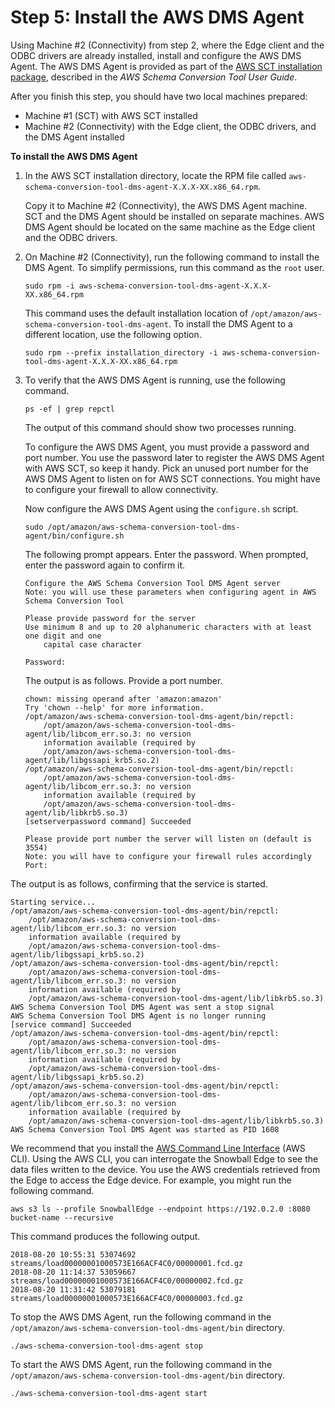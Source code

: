# Step 5: Install the AWS DMS Agent<a name="CHAP_LargeDBs.SBS.install-dms-agent"></a>

Using Machine \#2 \(Connectivity\) from step 2, where the Edge client and the ODBC drivers are already installed, install and configure the AWS DMS Agent\. The AWS DMS Agent is provided as part of the [AWS SCT installation package](https://docs.aws.amazon.com/SchemaConversionTool/latest/userguide/CHAP_Installing.html), described in the *AWS Schema Conversion Tool User Guide*\.

After you finish this step, you should have two local machines prepared: 
+ Machine \#1 \(SCT\) with AWS SCT installed
+ Machine \#2 \(Connectivity\) with the Edge client, the ODBC drivers, and the DMS Agent installed

**To install the AWS DMS Agent**

1. In the AWS SCT installation directory, locate the RPM file called `aws-schema-conversion-tool-dms-agent-X.X.X-XX.x86_64.rpm`\.

   Copy it to Machine \#2 \(Connectivity\), the AWS DMS Agent machine\. SCT and the DMS Agent should be installed on separate machines\. AWS DMS Agent should be located on the same machine as the Edge client and the ODBC drivers\.

1. On Machine \#2 \(Connectivity\), run the following command to install the DMS Agent\. To simplify permissions, run this command as the `root` user\.

   ```
   sudo rpm -i aws-schema-conversion-tool-dms-agent-X.X.X-XX.x86_64.rpm
   ```

   This command uses the default installation location of `/opt/amazon/aws-schema-conversion-tool-dms-agent`\. To install the DMS Agent to a different location, use the following option\.

   ```
   sudo rpm --prefix installation_directory -i aws-schema-conversion-tool-dms-agent-X.X.X-XX.x86_64.rpm
   ```

1. To verify that the AWS DMS Agent is running, use the following command\.

   ```
   ps -ef | grep repctl
   ```

   The output of this command should show two processes running\.

   To configure the AWS DMS Agent, you must provide a password and port number\. You use the password later to register the AWS DMS Agent with AWS SCT, so keep it handy\. Pick an unused port number for the AWS DMS Agent to listen on for AWS SCT connections\. You might have to configure your firewall to allow connectivity\.

   Now configure the AWS DMS Agent using the `configure.sh` script\.

   ```
   sudo /opt/amazon/aws-schema-conversion-tool-dms-agent/bin/configure.sh
   ```

   The following prompt appears\. Enter the password\. When prompted, enter the password again to confirm it\.

   ```
   Configure the AWS Schema Conversion Tool DMS Agent server
   Note: you will use these parameters when configuring agent in AWS Schema Conversion Tool
   
   Please provide password for the server
   Use minimum 8 and up to 20 alphanumeric characters with at least one digit and one
       capital case character
   
   Password:
   ```

   The output is as follows\. Provide a port number\.

   ```
   chown: missing operand after 'amazon:amazon'
   Try 'chown --help' for more information.
   /opt/amazon/aws-schema-conversion-tool-dms-agent/bin/repctl:
       /opt/amazon/aws-schema-conversion-tool-dms-agent/lib/libcom_err.so.3: no version
       information available (required by
       /opt/amazon/aws-schema-conversion-tool-dms-agent/lib/libgssapi_krb5.so.2)
   /opt/amazon/aws-schema-conversion-tool-dms-agent/bin/repctl:
       /opt/amazon/aws-schema-conversion-tool-dms-agent/lib/libcom_err.so.3: no version
       information available (required by
       /opt/amazon/aws-schema-conversion-tool-dms-agent/lib/libkrb5.so.3)
   [setserverpassword command] Succeeded
   
   Please provide port number the server will listen on (default is 3554)
   Note: you will have to configure your firewall rules accordingly
   Port:
   ```

The output is as follows, confirming that the service is started\. 

```
Starting service...
/opt/amazon/aws-schema-conversion-tool-dms-agent/bin/repctl:
    /opt/amazon/aws-schema-conversion-tool-dms-agent/lib/libcom_err.so.3: no version
    information available (required by
    /opt/amazon/aws-schema-conversion-tool-dms-agent/lib/libgssapi_krb5.so.2)
/opt/amazon/aws-schema-conversion-tool-dms-agent/bin/repctl:
    /opt/amazon/aws-schema-conversion-tool-dms-agent/lib/libcom_err.so.3: no version
    information available (required by
    /opt/amazon/aws-schema-conversion-tool-dms-agent/lib/libkrb5.so.3)
AWS Schema Conversion Tool DMS Agent was sent a stop signal
AWS Schema Conversion Tool DMS Agent is no longer running
[service command] Succeeded
/opt/amazon/aws-schema-conversion-tool-dms-agent/bin/repctl:
    /opt/amazon/aws-schema-conversion-tool-dms-agent/lib/libcom_err.so.3: no version
    information available (required by
    /opt/amazon/aws-schema-conversion-tool-dms-agent/lib/libgssapi_krb5.so.2)
/opt/amazon/aws-schema-conversion-tool-dms-agent/bin/repctl:
    /opt/amazon/aws-schema-conversion-tool-dms-agent/lib/libcom_err.so.3: no version
    information available (required by
    /opt/amazon/aws-schema-conversion-tool-dms-agent/lib/libkrb5.so.3)
AWS Schema Conversion Tool DMS Agent was started as PID 1608
```

We recommend that you install the [AWS Command Line Interface](https://aws.amazon.com/cli/) \(AWS CLI\)\. Using the AWS CLI, you can interrogate the Snowball Edge to see the data files written to the device\. You use the AWS credentials retrieved from the Edge to access the Edge device\. For example, you might run the following command\.

```
aws s3 ls --profile SnowballEdge --endpoint https://192.0.2.0 :8080 bucket-name --recursive
```

This command produces the following output\.

```
2018-08-20 10:55:31 53074692 streams/load00000001000573E166ACF4C0/00000001.fcd.gz
2018-08-20 11:14:37 53059667 streams/load00000001000573E166ACF4C0/00000002.fcd.gz
2018-08-20 11:31:42 53079181 streams/load00000001000573E166ACF4C0/00000003.fcd.gz
```

To stop the AWS DMS Agent, run the following command in the `/opt/amazon/aws-schema-conversion-tool-dms-agent/bin` directory\.

```
./aws-schema-conversion-tool-dms-agent stop
```

To start the AWS DMS Agent, run the following command in the `/opt/amazon/aws-schema-conversion-tool-dms-agent/bin` directory\.

```
./aws-schema-conversion-tool-dms-agent start
```